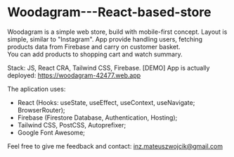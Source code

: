 # Woodagram---React-based-store

Woodagram is a simple web store, build with mobile-first concept. Layout is simple, similar to "Instagram". App provide handling users, fetching products data from Firebase and carry on customer basket. \
You can add products to shopping cart and watch summary.

Stack: JS, React CRA, Tailwind CSS, Firebase. 
[DEMO] App is actually deployed: https://woodagram-42477.web.app 

The aplication uses: 
- React (Hooks: useState, useEffect, useContext, useNavigate; BrowserRouter); 
- Firebase (Firestore Database, Authentication, Hosting); 
- Tailwind CSS, PostCSS, Autoprefixer; 
- Google Font Awesome; 

Feel free to give me feedback and contact: inz.mateuszwojcik@gmail.com
